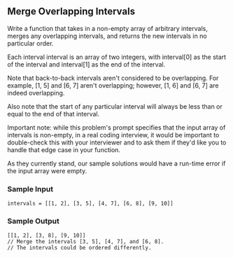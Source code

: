 
## Merge Overlapping Intervals

Write a function that takes in a non-empty array of arbitrary intervals,
merges any overlapping intervals, and returns the new intervals in no
particular order.

Each interval interval is an array of two integers, with
interval[0] as the start of the interval and
interval[1] as the end of the interval.

Note that back-to-back intervals aren't considered to be overlapping. For
example, [1, 5] and [6, 7] aren't overlapping;
however, [1, 6] and [6, 7] are indeed
overlapping.

Also note that the start of any particular interval will always be less than
or equal to the end of that interval.

Important note: while this problem's prompt specifies that the input array of
intervals is non-empty, in a real coding interview, it would be important to
double-check this with your interviewer and to ask them if they'd like you to
handle that edge case in your function.

As they currently stand, our sample solutions would have a run-time error if
the input array were empty.

### Sample Input
```
intervals = [[1, 2], [3, 5], [4, 7], [6, 8], [9, 10]]
```

### Sample Output
```
[[1, 2], [3, 8], [9, 10]]
// Merge the intervals [3, 5], [4, 7], and [6, 8].
// The intervals could be ordered differently.
```
